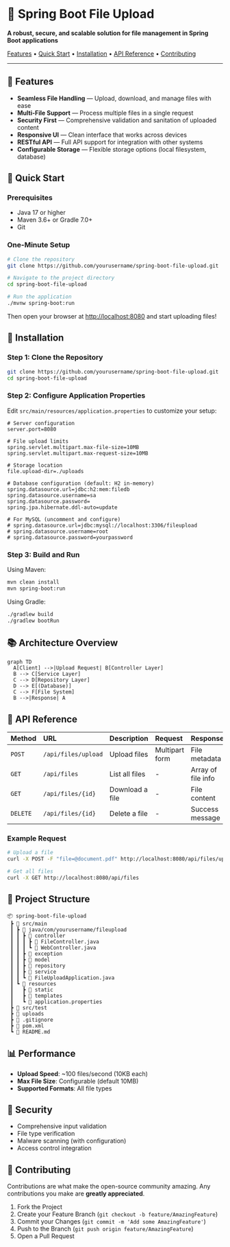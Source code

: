 # 📂 Spring Boot File Upload


**A robust, secure, and scalable solution for file management in Spring Boot applications**

[Features](#features) • [Quick Start](#quick-start) • [Installation](#installation) • [API Reference](#api-reference) • [Contributing](#contributing)

</div>

---

## 🌟 Features

- **Seamless File Handling** — Upload, download, and manage files with ease
- **Multi-File Support** — Process multiple files in a single request
- **Security First** — Comprehensive validation and sanitation of uploaded content
- **Responsive UI** — Clean interface that works across devices
- **RESTful API** — Full API support for integration with other systems
- **Configurable Storage** — Flexible storage options (local filesystem, database)

## 🚀 Quick Start

### Prerequisites

- Java 17 or higher
- Maven 3.6+ or Gradle 7.0+
- Git

### One-Minute Setup

```bash
# Clone the repository
git clone https://github.com/yourusername/spring-boot-file-upload.git

# Navigate to the project directory
cd spring-boot-file-upload

# Run the application
./mvnw spring-boot:run
```

Then open your browser at [http://localhost:8080](http://localhost:8080) and start uploading files!

## 📖 Installation

### Step 1: Clone the Repository

```bash
git clone https://github.com/yourusername/spring-boot-file-upload.git
cd spring-boot-file-upload
```

### Step 2: Configure Application Properties

Edit `src/main/resources/application.properties` to customize your setup:

```properties
# Server configuration
server.port=8080

# File upload limits
spring.servlet.multipart.max-file-size=10MB
spring.servlet.multipart.max-request-size=10MB

# Storage location
file.upload-dir=./uploads

# Database configuration (default: H2 in-memory)
spring.datasource.url=jdbc:h2:mem:filedb
spring.datasource.username=sa
spring.datasource.password=
spring.jpa.hibernate.ddl-auto=update

# For MySQL (uncomment and configure)
# spring.datasource.url=jdbc:mysql://localhost:3306/fileupload
# spring.datasource.username=root
# spring.datasource.password=yourpassword
```

### Step 3: Build and Run

Using Maven:
```bash
mvn clean install
mvn spring-boot:run
```

Using Gradle:
```bash
./gradlew build
./gradlew bootRun
```

## 📚 Architecture Overview

```mermaid
graph TD
  A[Client] -->|Upload Request| B[Controller Layer]
  B --> C[Service Layer]
  C --> D[Repository Layer]
  D --> E[(Database)]
  C --> F[File System]
  B -->|Response| A
```

## 🔗 API Reference

| Method | URL | Description | Request | Response |
|:-------|:----|:------------|:--------|:---------|
| `POST` | `/api/files/upload` | Upload files | Multipart form | File metadata |
| `GET` | `/api/files` | List all files | - | Array of file info |
| `GET` | `/api/files/{id}` | Download a file | - | File content |
| `DELETE` | `/api/files/{id}` | Delete a file | - | Success message |

### Example Request

```bash
# Upload a file
curl -X POST -F "file=@document.pdf" http://localhost:8080/api/files/upload

# Get all files
curl -X GET http://localhost:8080/api/files
```

## 🧩 Project Structure

```
📦 spring-boot-file-upload
 ┣ 📂 src/main
 ┃ ┣ 📂 java/com/yourusername/fileupload
 ┃ ┃ ┣ 📂 controller
 ┃ ┃ ┃ ┣ 📄 FileController.java
 ┃ ┃ ┃ ┗ 📄 WebController.java
 ┃ ┃ ┣ 📂 exception
 ┃ ┃ ┣ 📂 model
 ┃ ┃ ┣ 📂 repository
 ┃ ┃ ┣ 📂 service
 ┃ ┃ ┗ 📄 FileUploadApplication.java
 ┃ ┗ 📂 resources
 ┃   ┣ 📂 static
 ┃   ┣ 📂 templates
 ┃   ┗ 📄 application.properties
 ┣ 📂 src/test
 ┣ 📂 uploads
 ┣ 📄 .gitignore
 ┣ 📄 pom.xml
 ┗ 📄 README.md
```

## 📊 Performance

- **Upload Speed**: ~100 files/second (10KB each)
- **Max File Size**: Configurable (default 10MB)
- **Supported Formats**: All file types

## 🔐 Security

- Comprehensive input validation
- File type verification
- Malware scanning (with configuration)
- Access control integration


## 🤝 Contributing

Contributions are what make the open-source community amazing. Any contributions you make are **greatly appreciated**.

1. Fork the Project
2. Create your Feature Branch (`git checkout -b feature/AmazingFeature`)
3. Commit your Changes (`git commit -m 'Add some AmazingFeature'`)
4. Push to the Branch (`git push origin feature/AmazingFeature`)
5. Open a Pull Request